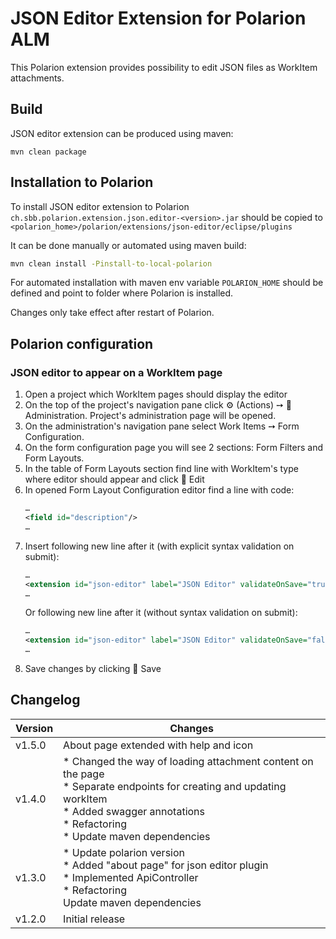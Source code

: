 # JSON Editor Extension for Polarion ALM

This Polarion extension provides possibility to edit JSON files as WorkItem attachments.

## Build

JSON editor extension can be produced using maven:
```
mvn clean package
```

## Installation to Polarion

To install JSON editor extension to Polarion `ch.sbb.polarion.extension.json.editor-<version>.jar` should be copied to `<polarion_home>/polarion/extensions/json-editor/eclipse/plugins`

It can be done manually or automated using maven build:
```bash
mvn clean install -Pinstall-to-local-polarion
```
For automated installation with maven env variable `POLARION_HOME` should be defined and point to folder where Polarion is installed.

Changes only take effect after restart of Polarion.

## Polarion configuration

### JSON editor to appear on a WorkItem page

1. Open a project which WorkItem pages should display the editor
2. On the top of the project's navigation pane click ⚙ (Actions) ➙ 🔧 Administration. Project's administration page will be opened.
3. On the administration's navigation pane select Work Items ➙ Form Configuration.
4. On the form configuration page you will see 2 sections: Form Filters and Form Layouts.
5. In the table of Form Layouts section find line with WorkItem's type where editor should appear and click 📝 Edit
6. In opened Form Layout Configuration editor find a line with code:
   ```xml
   …
   <field id="description"/>
   …
   ```
7. Insert following new line after it (with explicit syntax validation on submit):
   ```xml
   …
   <extension id="json-editor" label="JSON Editor" validateOnSave="true"/>
   …
   ```
   Or following new line after it (without syntax validation on submit):
   ```xml
   …
   <extension id="json-editor" label="JSON Editor" validateOnSave="false"/>
   …
   ```
8. Save changes by clicking 💾 Save

## Changelog

| Version | Changes                                                                                                                                                                                                       |
|---------|---------------------------------------------------------------------------------------------------------------------------------------------------------------------------------------------------------------|
| v1.5.0  | About page extended with help and icon                                                                                                                                                                        |
| v1.4.0  | * Changed the way of loading attachment content on the page<br/> * Separate endpoints for creating and updating workItem<br/> * Added swagger annotations<br/> * Refactoring<br/> * Update maven dependencies |
| v1.3.0  | * Update polarion version<br/>* Added "about page" for json editor plugin<br/>* Implemented ApiController<br/> * Refactoring<br/>Update maven dependencies                                                    |
| v1.2.0  | Initial release                                                                                                                                                                                               |
